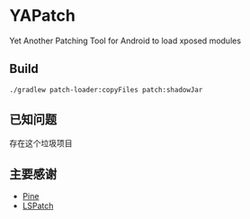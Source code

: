 # YAPatch
Yet Another Patching Tool for Android to load xposed modules

## Build
```shell
./gradlew patch-loader:copyFiles patch:shadowJar
```

## 已知问题

存在这个垃圾项目

## 主要感谢
- [Pine](https://github.com/canyie/pine)
- [LSPatch](https://github.com/LSPosed/LSPatch)
